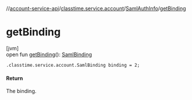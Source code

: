//[account-service-api](../../../index.md)/[classtime.service.account](../index.md)/[SamlAuthInfo](index.md)/[getBinding](get-binding.md)

# getBinding

[jvm]\
open fun [getBinding](get-binding.md)(): [SamlBinding](../-saml-binding/index.md)

`.classtime.service.account.SamlBinding binding = 2;`

#### Return

The binding.
